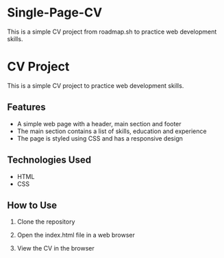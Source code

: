 # Single-Page-CV
This is a simple CV project from roadmap.sh to practice web development skills.
# CV Project

This is a simple CV project to practice web development skills.

## Features

* A simple web page with a header, main section and footer
* The main section contains a list of skills, education and experience
* The page is styled using CSS and has a responsive design

## Technologies Used

* HTML
* CSS

## How to Use

1. Clone the repository
2. Open the index.html file in a web browser

3. View the CV in the browser

